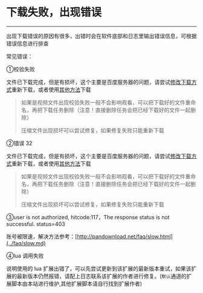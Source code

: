 # 下载失败，出现错误

---

出现下载错误的原因有很多，出错时会在软件底部和日志里输出错误信息，可根据错误信息进行排查

常见错误：

①校验失败

文件已下载完成，但是有损坏，这个主要是百度服务器的问题，请尝试[修改下载方式](../document/settings.md)重新下载，或者使用[其他方法](../faq/slow.md)下载

> 如果是视频文件出现校验失败一般不会影响观看，可以把下载好的文件重命名，再把下载任务删除（注意！直接删除任务会把已经下载好的文件一起删除）
>
> 压缩文件出现损坏可以尝试修复，如果修复失败只能重新下载

②错误 32

文件已下载完成，但是有损坏，这个主要是百度服务器的问题，请尝试[修改下载方式](../document/settings.md)重新下载，或者使用[其他方法](../faq/slow.md)下载

> 如果是视频文件出现校验失败一般不会影响观看，可以把下载好的文件重命名，再把下载任务删除（注意！直接删除任务会把已经下载好的文件一起删除）
>
> 压缩文件出现损坏可以尝试修复，如果修复失败只能重新下载

③user is not authorized, hitcode:117，The response status is not successful. status=403

账号被限速，解决方法参考：[http://pandownload.net/faq/slow.html](../faq/slow.md)

④lua 调用失败

说明使用的 lua 扩展出错了，可以先尝试更新到该扩展的最新版本重试，如果该扩展的最新版本仍然报错，请配上日志联系该扩展的作者进行修复。(`默认`通道的扩展脚本由本站进行维护,其他扩展脚本请自行找到扩展作者)
